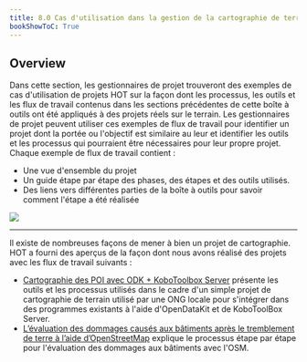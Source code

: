 ```yaml
---
title: 8.0 Cas d'utilisation dans la gestion de la cartographie de terrain et l'utilisation des données ouvertes
bookShowToC: True
---
```


## Overview

Dans cette section, les gestionnaires de projet trouveront des exemples de cas d'utilisation de projets HOT sur la façon dont les processus, les outils et les flux de travail contenus dans les sections précédentes de cette boîte à outils ont été appliqués à des projets réels sur le terrain. Les gestionnaires de projet peuvent utiliser ces exemples de flux de travail pour identifier un projet dont la portée ou l'objectif est similaire au leur et identifier les outils et les processus qui pourraient être nécessaires pour leur propre projet. Chaque exemple de flux de travail contient :

* Une vue d'ensemble du projet
* Un guide étape par étape des phases, des étapes et des outils utilisés.
* Des liens vers différentes parties de la boîte à outils pour savoir comment l'étape a été réalisée

![](/images/8_use_case/1_overview_use_case/080101_case_field.jpg)

---

Il existe de nombreuses façons de mener à bien un projet de cartographie. HOT a fourni des aperçus de la façon dont nous avons réalisé des projets avec les flux de travail suivants :

* [Cartographie des POI avec ODK + KoboToolbox Server](https://docs.google.com/document/d/1RzcaBThjLPpic14dS9sW23UB5D6od1wAS6o7pc0Nvd0/edit) présente les outils et les processus utilisés dans le cadre d'un simple projet de cartographie de terrain utilisé par une ONG locale pour s'intégrer dans des programmes existants à l'aide d'OpenDataKit et de KoboToolBox Server.
* [L’évaluation des dommages causés aux bâtiments après le tremblement de terre à l’aide d’OpenStreetMap](https://docs.google.com/document/d/11PtBQCgKxUrrh4hrbgJxa2cWlc28kQ-BtgZKQsEEXGI/edit) explique le processus étape par étape pour l'évaluation des dommages aux bâtiments avec l'OSM. 